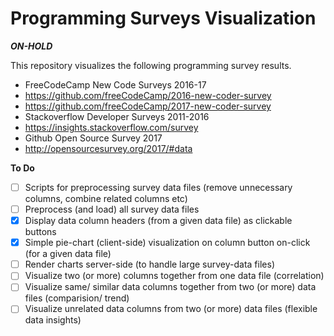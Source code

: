 # Programming Surveys Visualization

***ON-HOLD***

This repository visualizes the following programming survey results.

- FreeCodeCamp New Code Surveys 2016-17
- https://github.com/freeCodeCamp/2016-new-coder-survey
- https://github.com/freeCodeCamp/2017-new-coder-survey
- Stackoverflow Developer Surveys 2011-2016
- https://insights.stackoverflow.com/survey
- Github Open Source Survey 2017
- http://opensourcesurvey.org/2017/#data


__To Do__
- [ ] Scripts for preprocessing survey data files (remove unnecessary columns, combine related columns etc)
- [ ] Preprocess (and load) all survey data files
- [x] Display data column headers (from a given data file) as clickable buttons
- [x] Simple pie-chart (client-side) visualization on column button on-click (for a given data file)
- [ ] Render charts server-side (to handle large survey-data files)
- [ ] Visualize two (or more) columns together from one data file (correlation)
- [ ] Visualize same/ similar data columns together from two (or more) data files (comparision/ trend)
- [ ] Visualize unrelated data columns from two (or more) data files (flexible data insights)    
